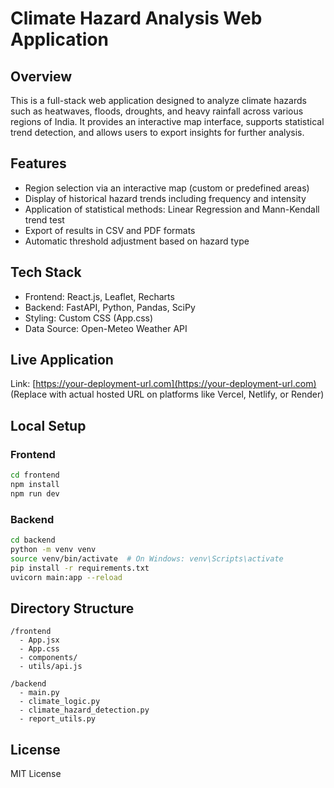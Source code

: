 # Climate Hazard Analysis Web Application

## Overview
This is a full-stack web application designed to analyze climate hazards such as heatwaves, floods, droughts, and heavy rainfall across various regions of India. It provides an interactive map interface, supports statistical trend detection, and allows users to export insights for further analysis.

## Features
- Region selection via an interactive map (custom or predefined areas)
- Display of historical hazard trends including frequency and intensity
- Application of statistical methods: Linear Regression and Mann-Kendall trend test
- Export of results in CSV and PDF formats
- Automatic threshold adjustment based on hazard type

## Tech Stack
- Frontend: React.js, Leaflet, Recharts
- Backend: FastAPI, Python, Pandas, SciPy
- Styling: Custom CSS (App.css)
- Data Source: Open-Meteo Weather API

## Live Application
Link: [https://your-deployment-url.com](https://your-deployment-url.com)  
(Replace with actual hosted URL on platforms like Vercel, Netlify, or Render)

## Local Setup

### Frontend

```bash
cd frontend
npm install
npm run dev
```

### Backend

```bash
cd backend
python -m venv venv
source venv/bin/activate  # On Windows: venv\Scripts\activate
pip install -r requirements.txt
uvicorn main:app --reload
```

## Directory Structure

```
/frontend
  - App.jsx
  - App.css
  - components/
  - utils/api.js

/backend
  - main.py
  - climate_logic.py
  - climate_hazard_detection.py
  - report_utils.py
```

## License
MIT License